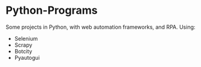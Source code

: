 # Python-Programs

Some projects in Python, with web automation frameworks, and RPA. Using:

* Selenium
* Scrapy
* Botcity
* Pyautogui
